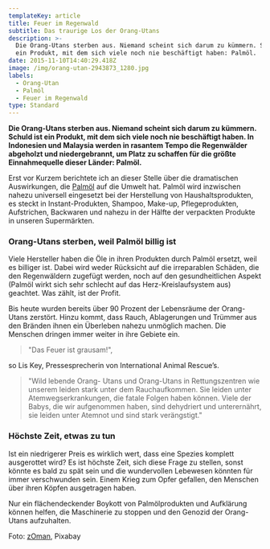 ```yaml
---
templateKey: article
title: Feuer im Regenwald
subtitle: Das traurige Los der Orang-Utans
description: >-
  Die Orang-Utans sterben aus. Niemand scheint sich darum zu kümmern. Schuld ist
  ein Produkt, mit dem sich viele noch nie beschäftigt haben: Palmöl.
date: 2015-11-10T14:40:29.418Z
image: /img/orang-utan-2943873_1280.jpg
labels:
  - Orang-Utan
  - Palmöl
  - Feuer im Regenwald
type: Standard
---
```

**Die Orang-Utans sterben aus. Niemand scheint sich darum zu kümmern. Schuld ist ein Produkt, mit dem sich viele noch nie beschäftigt haben. In Indonesien und Malaysia werden in rasantem Tempo die Regenwälder abgeholzt und niedergebrannt, um Platz zu schaffen für die größte Einnahmequelle dieser Länder: Palmöl.**

Erst vor Kurzem berichtete ich an dieser Stelle über die dramatischen Auswirkungen, die [Palmöl](https://cardamonchai.com/2015/05/palmoel/) auf die Umwelt hat. Palmöl wird inzwischen nahezu universell eingesetzt bei der Herstellung von Haushaltsprodukten, es steckt in Instant-Produkten, Shampoo, Make-up, Pflegeprodukten, Aufstrichen, Backwaren und nahezu in der Hälfte der verpackten Produkte in unseren Supermärkten.

### Orang-Utans sterben, weil Palmöl billig ist

Viele Hersteller haben die Öle in ihren Produkten durch Palmöl ersetzt, weil es billiger ist. Dabei wird weder Rücksicht auf die irreparablen Schäden, die den Regenwäldern zugefügt werden, noch auf den gesundheitlichen Aspekt (Palmöl wirkt sich sehr schlecht auf das Herz-Kreislaufsystem aus) geachtet. Was zählt, ist der Profit.

Bis heute wurden bereits über 90 Prozent der Lebensräume der Orang-Utans zerstört. Hinzu kommt, dass Rauch, Ablagerungen und Trümmer aus den Bränden ihnen ein Überleben nahezu unmöglich machen. Die Menschen dringen immer weiter in ihre Gebiete ein.

> "Das Feuer ist grausam!", 

so Lis Key, Pressesprecherin von International Animal Rescue’s.

> "Wild lebende Orang- Utans und Orang-Utans in Rettungszentren wie unserem leiden stark unter dem Rauchaufkommen. Sie leiden unter Atemwegserkrankungen, die fatale Folgen haben können. Viele der Babys, die wir aufgenommen haben, sind dehydriert und unterernährt, sie leiden unter Atemnot und sind stark verängstigt."

### Höchste Zeit, etwas zu tun

Ist ein niedrigerer Preis es wirklich wert, dass eine Spezies komplett ausgerottet wird? Es ist höchste Zeit, sich diese Frage zu stellen, sonst könnte es bald zu spät sein und die wundervollen Lebewesen könnten für immer verschwunden sein. Einem Krieg zum Opfer gefallen, den Menschen über ihren Köpfen ausgetragen haben.

Nur ein flächendeckender Boykott von Palmölprodukten und Aufklärung können helfen, die Maschinerie zu stoppen und den Genozid der Orang-Utans aufzuhalten.

Foto: [zOman](https://pixabay.com/users/z0man-6079540/), Pixabay